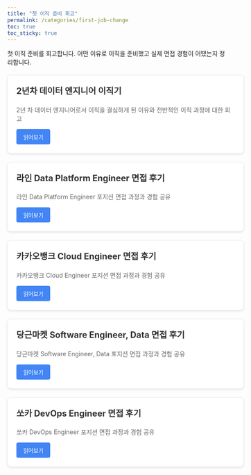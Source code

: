 ```yaml
---
title: "첫 이직 준비 회고"
permalink: /categories/first-job-change
toc: true
toc_sticky: true
---
```


<p>첫 이직 준비를 회고합니다. 어떤 이유로 이직을 준비했고 실제 면접 경험이 어땠는지 정리합니다.</p>

<div class="cards">
  <div class="card">
    <h3>2년차 데이터 엔지니어 이직기</h3>
    <p>2년 차 데이터 엔지니어로서 이직을 결심하게 된 이유와 전반적인 이직 과정에 대한 회고</p>
    <a href="/2024/01/05/2nd-data-engineer-job-change/" class="btn">읽어보기</a>
  </div>

  <div class="card">
    <h3>라인 Data Platform Engineer 면접 후기</h3>
    <p>라인 Data Platform Engineer 포지션 면접 과정과 경험 공유</p>
    <a href="/2024/01/05/line-data-platform-engineer-interview/" class="btn">읽어보기</a>
  </div>

  <div class="card">
    <h3>카카오뱅크 Cloud Engineer 면접 후기</h3>
    <p>카카오뱅크 Cloud Engineer 포지션 면접 과정과 경험 공유</p>
    <a href="/2024/01/05/kakaobank-cloud-engineer-interview/" class="btn">읽어보기</a>
  </div>

  <div class="card">
    <h3>당근마켓 Software Engineer, Data 면접 후기</h3>
    <p>당근마켓 Software Engineer, Data 포지션 면접 과정과 경험 공유</p>
    <a href="/2024/01/05/danggeunmarket-software-engineer-data-interview/" class="btn">읽어보기</a>
  </div>

  <div class="card">
    <h3>쏘카 DevOps Engineer 면접 후기</h3>
    <p>쏘카 DevOps Engineer 포지션 면접 과정과 경험 공유</p>
    <a href="/2024/01/05/socar-devops-engineer-interview/" class="btn">읽어보기</a>
  </div>
</div>

<style>
.cards {
  display: flex;
  flex-direction: column;
  gap: 20px;
  margin: 20px 0;
}

.card {
  border: 1px solid #eee;
  border-radius: 8px;
  padding: 20px;
  background-color: #fff;
  box-shadow: 0 2px 5px rgba(0,0,0,0.1);
  transition: transform 0.2s ease-in-out;
  width: 100%;
}

.card:hover {
  transform: translateY(-3px);
  box-shadow: 0 5px 15px rgba(0,0,0,0.1);
}

.card h3 {
  margin-top: 0;
  color: #333;
  font-size: 1.4em;
}

.card p {
  color: #666;
  margin-bottom: 15px;
  font-size: 1em;
}

.btn {
  display: inline-block;
  background-color: #4285F4;
  color: white !important;
  padding: 8px 16px;
  border-radius: 4px;
  text-decoration: none;
  font-size: 0.9em;
  transition: background-color 0.2s;
}

.btn:hover {
  background-color: #3367D6;
}
</style>